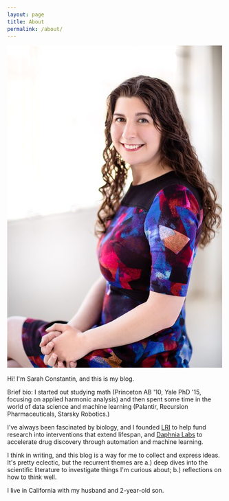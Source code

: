 ```yaml
---
layout: page
title: About
permalink: /about/
---
```

![pic of me](/_images/sarahheadshot.jpeg)

Hi! I'm Sarah Constantin, and this is my blog.

Brief bio: I started out studying math (Princeton AB '10, Yale PhD '15, focusing on applied harmonic analysis) and then spent some time in the world of data science and machine learning (Palantir, Recursion Pharmaceuticals, Starsky Robotics.)

I've always been fascinated by biology, and I founded [LRI][lri]  to help fund research into interventions that extend lifespan, and [Daphnia Labs][daphnia] to accelerate drug discovery through automation and machine learning.

I think in writing, and this blog is a way for me to collect and express ideas. It's pretty eclectic, but the recurrent themes are a.) deep dives into the scientific literature to investigate things I'm curious about; b.) reflections on how to think well.

I live in California with my husband and 2-year-old son. 


[lri]: http://thelri.org
[daphnia]: http://www.daphnia-labs.com

